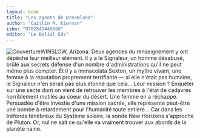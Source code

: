 ```yaml
---
layout: book
title: "Les agents de Dreamland"
author: "Caitlín R. Kiernan"
isbn: "9782843449666"
editor: "Le Belial Eds"
---
```

![Couverture](/img/9782843449666.jpg)WINSLOW, Arizona. Deux agences du renseignement y ont dépêché leur meilleur élément. Il y a le Signaleur, un homme désabusé, brûlé aux secrets défense d'un nombre d'administrations qu'il ne peut même plus compter. Et il y a Immacolata Sexton, un mythe vivant, une femme à la réputation proprement terrifiante — si elle n'était pas humaine, le Signaleur n'en serait pas plus étonné que cela... Leur mission ? Enquêter sur une secte dont on vient de retrouver les membres à l'état de cadavres horriblement mutilés au coeur du désert.
Une femme en a réchappé. Persuadée d'être investie d'une mission sacrée, elle représente peut-être une bombe à retardement pour l'humanité toute entière... Car dans les tréfonds ténébreux du Système solaire, la sonde New Horizons s'approche de Pluton. Or, nul ne sait ce qu'elle va vraiment trouver aux abords de la planète naine.